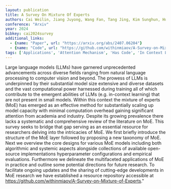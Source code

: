 ```yaml
---
layout: publication
title: A Survey On Mixture Of Experts
authors: Cai Weilin, Jiang Juyong, Wang Fan, Tang Jing, Kim Sunghun, Huang Jiayi
conference: "Arxiv"
year: 2024
bibkey: cai2024survey
additional_links:
  - {name: "Paper", url: "https://arxiv.org/abs/2407.06204"}
  - {name: "Code", url: "https://github.com/withinmiaov/A-Survey-on-Mixture-of-Experts"}
tags: ['Applications', 'Attention Mechanism', 'Has Code', 'In Context Learning', 'Model Architecture', 'Prompting', 'Survey Paper', 'Training Techniques']
---
```

Large language models (LLMs) have garnered unprecedented advancements across diverse fields ranging from natural language processing to computer vision and beyond. The prowess of LLMs is underpinned by their substantial model size extensive and diverse datasets and the vast computational power harnessed during training all of which contribute to the emergent abilities of LLMs (e.g. in-context learning) that are not present in small models. Within this context the mixture of experts (MoE) has emerged as an effective method for substantially scaling up model capacity with minimal computation overhead gaining significant attention from academia and industry. Despite its growing prevalence there lacks a systematic and comprehensive review of the literature on MoE. This survey seeks to bridge that gap serving as an essential resource for researchers delving into the intricacies of MoE. We first briefly introduce the structure of the MoE layer followed by proposing a new taxonomy of MoE. Next we overview the core designs for various MoE models including both algorithmic and systemic aspects alongside collections of available open-source implementations hyperparameter configurations and empirical evaluations. Furthermore we delineate the multifaceted applications of MoE in practice and outline some potential directions for future research. To facilitate ongoing updates and the sharing of cutting-edge developments in MoE research we have established a resource repository accessible at https://github.com/withinmiaov/A-Survey-on-Mixture-of-Experts."
